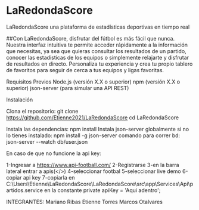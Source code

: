 # LaRedondaScore
LaRedondaScore  una plataforma de estadísticas deportivas en tiempo real

##Con LaRedondaScore, disfrutar del fútbol es más fácil que nunca. Nuestra interfaz intuitiva te permite acceder rápidamente a la información que necesitas, ya sea que quieras consultar los resultados de un partido, conocer las estadisticas de los equipos  o simplemente relajarte y disfrutar de resultados en directo. Personaliza tu experiencia y crea tu propio tablero de favoritos para seguir de cerca a tus equipos y ligas favoritas.


Requisitos Previos
Node.js (versión X.X o superior)
npm (versión X.X o superior)
json-server (para simular una API REST)

Instalación

Clona el repositorio:
git clone https://github.com/Etienne2021/LaRedondaScore
cd LaRedondaScore

Instala las dependencias:
npm install
Instala json-server globalmente si no lo tienes instalado:
npm install -g json-server
comando para correr bd:
json-server --watch db/user.json

En caso de que no funcione la api key:

1-Ingresar a https://www.api-football.com/
2-Registrarse
3-en la barra lateral entrar a apis(</>)
4-seleccionar footbal
5-seleccionar live demo
6-copiar api key
7-copiarla en C:\Users\Etienne\LaRedondaScore\LaRedondaScore\src\app\Services\Api\partidos.service
  en la constante private apiKey = 'Aqui adentro'; 

INTEGRANTES:
Mariano Ribas
Etienne Torres
Marcos Otalvares
